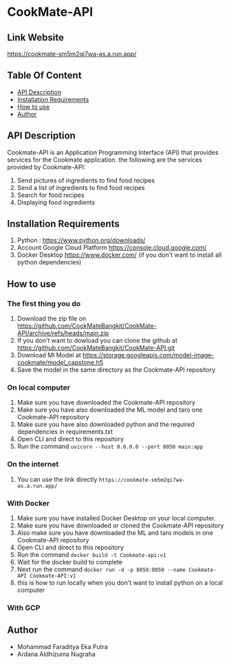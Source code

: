 # CookMate-API


## Link Website
https://cookmate-sm5m2qi7wa-as.a.run.app/

## Table Of Content
+ [API Description](#api-description)
+ [Installation Requirements](#installation-requirements)
+ [How to use](#how-to-use)
+ [Author](#author)

## API Description
Cookmate-API is an Application Programming Interface (API) that provides services for the Cookmate application. 
the following are the services provided by Cookmate-API: 

  1. Send pictures of ingredients to find food recipes
  2. Send a list of ingredients to find food recipes
  3. Search for food recipes 
  4. Displaying food ingredients

## Installation Requirements
  1. Python : https://www.python.org/downloads/
  2. Account Google Cloud Platform https://console.cloud.google.com/
  3. Docker Desktop https://www.docker.com/ (if you don't want to install all python dependencies)

## How to use
### The first thing you do
  1. Download the zip file on https://github.com/CookMateBangkit/CookMate-API/archive/refs/heads/main.zip
  2. If you don't want to dowload you can clone the github at https://github.com/CookMateBangkit/CookMate-API.git
  3. Download Ml Model at https://storage.googleapis.com/model-image-cookmate/model_capstone.h5 
  4. Save the model in the same directory as the Cookmate-API repository

### On local computer
  1. Make sure you have downloaded the Cookmate-API repository
  2. Make sure you have also downloaded the ML model and taro one Cookmate-API repository
  3. Make sure you have also downloaded python and the required dependencies in requirements.txt
  4. Open CLI and direct to this repository
  5. Run the command `uvicorn --host 0.0.0.0 --port 8050 main:app`

### On the internet
  1. You can use the link directly `https://cookmate-sm5m2qi7wa-as.a.run.app/`

### With Docker
  1. Make sure you have installed Docker Desktop on your local computer. 
  2. Make sure you have downloaded or cloned the Cookmate-API repository
  3. Also make sure you have downloaded the ML and taro models in one Cookmate-API repository
  4. Open CLI and direct to this repository
  5. Run the command `docker build -t Cookmate-api:v1`
  6. Wait for the docker build to complete
  7. Next run the command `docker run -d -p 8050:8050 --name Cookmate-API Cookmate-API:v1`
  8. this is how to run locally when you don't want to install python on a local computer 

### With GCP

## Author
+ Mohammad Faraditya Eka Putra
+ Ardana Aldhizuma Nugraha


